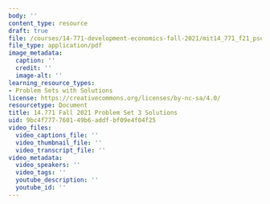 ```yaml
---
body: ''
content_type: resource
draft: true
file: /courses/14-771-development-economics-fall-2021/mit14_771_f21_pset3_sol2.pdf
file_type: application/pdf
image_metadata:
  caption: ''
  credit: ''
  image-alt: ''
learning_resource_types:
- Problem Sets with Solutions
license: https://creativecommons.org/licenses/by-nc-sa/4.0/
resourcetype: Document
title: 14.771 Fall 2021 Problem Set 3 Solutions
uid: 9bc4f777-7601-49b6-addf-bf09e4f04f25
video_files:
  video_captions_file: ''
  video_thumbnail_file: ''
  video_transcript_file: ''
video_metadata:
  video_speakers: ''
  video_tags: ''
  youtube_description: ''
  youtube_id: ''
---
```

